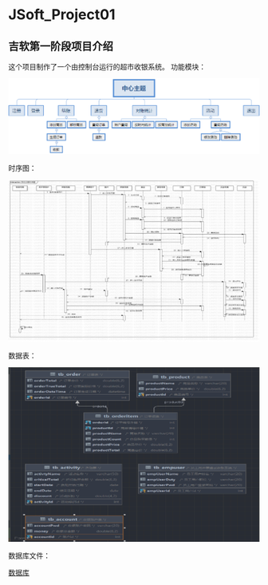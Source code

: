 # JSoft_Project01

## 吉软第一阶段项目介绍
这个项目制作了一个由控制台运行的超市收银系统。
功能模块：

![img.png](src/img/img.png)

时序图：

![img_1.png](src/img/img_1.png)

数据表：

![img_2.png](src/img/img_2.png)

数据库文件：

[数据库](sql%2Ftest_project01.sql)



